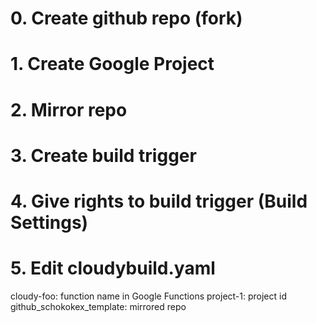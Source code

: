 # 0. Create github repo (fork)
# 1. Create Google Project
# 2. Mirror repo
# 3. Create build trigger
# 4. Give rights to build trigger (Build Settings)
# 5. Edit cloudybuild.yaml
cloudy-foo: function name in Google Functions
project-1: project id
github_schokokex_template: mirrored repo
